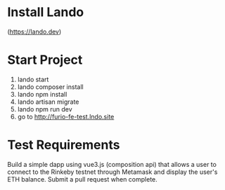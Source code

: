 # Install Lando
(https://lando.dev)

# Start Project
1. lando start
2. lando composer install
3. lando npm install
4. lando artisan migrate
5. lando npm run dev
6. go to http://furio-fe-test.lndo.site

# Test Requirements
Build a simple dapp using vue3.js (composition api) that allows a user to connect to the Rinkeby testnet through Metamask and display the user's ETH balance. Submit a pull request when complete.
